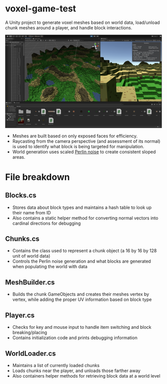 # voxel-game-test
A Unity project to generate voxel meshes based on world data, load/unload chunk meshes around a player, and handle block interactions.

![github-small](/editor_sc.png)

- Meshes are built based on only exposed faces for efficiency.
- Raycasting from the camera perspective (and assessment of its normal) is used to identify what block is being targeted for manipulation.
- World generation uses scaled [Perlin noise](https://en.wikipedia.org/wiki/Perlin_noise) to create consistent sloped areas.

# File breakdown
## Blocks.cs
- Stores data about block types and maintains a hash table to look up their name from ID
- Also contains a static helper method for converting normal vectors into cardinal directions for debugging

## Chunks.cs
- Contains the class used to represent a chunk object (a 16 by 16 by 128 unit of world data)
- Controls the Perlin noise generation and what blocks are generated when populating the world with data

## MeshBuilder.cs
- Builds the chunk GameObjects and creates their meshes vertex by vertex, while adding the proper UV information based on block type

## Player.cs
- Checks for key and mouse input to handle item switching and block breaking/placing
- Contains initialization code and prints debugging information

## WorldLoader.cs
- Maintains a list of currently loaded chunks
- Loads chunks near the player, and unloads those farther away
- Also containers helper methods for retrieving block data at a world level
